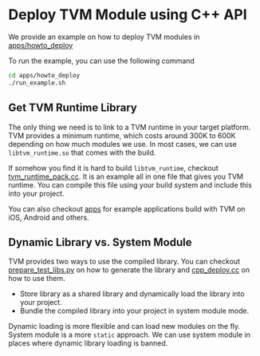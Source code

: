 <!--- Licensed to the Apache Software Foundation (ASF) under one -->
<!--- or more contributor license agreements.  See the NOTICE file -->
<!--- distributed with this work for additional information -->
<!--- regarding copyright ownership.  The ASF licenses this file -->
<!--- to you under the Apache License, Version 2.0 (the -->
<!--- "License"); you may not use this file except in compliance -->
<!--- with the License.  You may obtain a copy of the License at -->

<!---   http://www.apache.org/licenses/LICENSE-2.0 -->

<!--- Unless required by applicable law or agreed to in writing, -->
<!--- software distributed under the License is distributed on an -->
<!--- "AS IS" BASIS, WITHOUT WARRANTIES OR CONDITIONS OF ANY -->
<!--- KIND, either express or implied.  See the License for the -->
<!--- specific language governing permissions and limitations -->
<!--- under the License. -->

Deploy TVM Module using C++ API
===============================

We provide an example on how to deploy TVM modules in [apps/howto_deploy](https://github.com/apache/incubator-tvm/tree/master/apps/howto_deploy)

To run the example, you can use the following command

```bash
cd apps/howto_deploy
./run_example.sh
```

Get TVM Runtime Library
-----------------------

The only thing we need is to link to a TVM runtime in your target platform.
TVM provides a minimum runtime, which costs around 300K to 600K depending on how much modules we use.
In most cases, we can use ```libtvm_runtime.so``` that comes with the build.

If somehow you find it is hard to build ```libtvm_runtime```, checkout [tvm_runtime_pack.cc](https://github.com/apache/incubator-tvm/tree/master/apps/howto_deploy/tvm_runtime_pack.cc).
It is an example all in one file that gives you TVM runtime.
You can compile this file using your build system and include this into your project.

You can also checkout [apps](https://github.com/apache/incubator-tvm/tree/master/apps/) for example applications build with TVM on iOS, Android and others.

Dynamic Library vs. System Module
---------------------------------
TVM provides two ways to use the compiled library.
You can checkout [prepare_test_libs.py](https://github.com/apache/incubator-tvm/tree/master/apps/howto_deploy/prepare_test_libs.py)
on how to generate the library and [cpp_deploy.cc](https://github.com/apache/incubator-tvm/tree/master/apps/howto_deploy/cpp_deploy.cc) on how to use them.

- Store library as a shared library and dynamically load the library into your project.
- Bundle the compiled library into your project in system module mode.

Dynamic loading is more flexible and can load new modules on the fly. System module is a more ```static``` approach.  We can use system module in places where dynamic library loading is banned.

